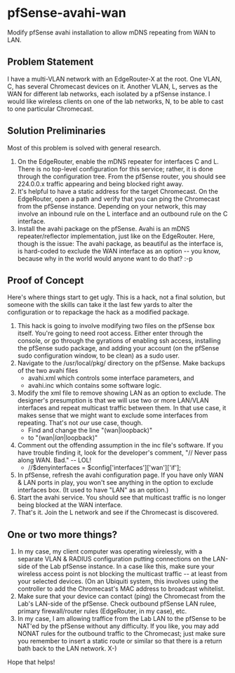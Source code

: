 # pfSense-avahi-wan
Modify pfSense avahi installation to allow mDNS repeating from WAN to LAN.
## Problem Statement
I have a multi-VLAN network with an EdgeRouter-X at the root.  One VLAN, C, has several Chromecast devices on it.  Another VLAN, L, serves as the WAN for different lab networks, each isolated by a pfSense instance.  I would like wireless clients on one of the lab networks, N, to be able to cast to one particular Chromecast.
## Solution Preliminaries
Most of this problem is solved with general research.
1. On the EdgeRouter, enable the mDNS repeater for interfaces C and L. There is no top-level configuration for this service; rather, it is done through the configuration tree.  From the pfSense router, you should see 224.0.0.x traffic appearing and being blocked right away.
2. It's helpful to have a static address for the target Chromecast.  On the EdgeRouter, open a path and verify that you can ping the Chromecast from the pfSense instance.  Depending on your network, this may involve an inbound rule on the L interface and an outbound rule on the C interface.
3. Install the avahi package on the pfSense.  Avahi is an mDNS repeater/reflector implementation, just like on the EdgeRouter.  Here, though is the issue:  The avahi package, as beautiful as the interface is, is hard-coded to exclude the WAN interface as an option -- you know, because why in the world would anyone want to do that? :-p

## Proof of Concept
Here's where things start to get ugly.  This is a hack, not a final solution, but someone with the skills can take it the last few yards to alter the configuration or to repackage the hack as a modified package.  
1. This hack is going to involve modifying two files on the pfSense box itself.  You're going to need root access.  Either enter through the console, or go through the gyrations of enabling ssh access, installing the pfSense sudo package, and adding your account (on the pfSense sudo configuration window, to be clean) as a sudo user.
2. Navigate to the /usr/local/pkg/ directory on the pfSense.  Make backups of the two avahi files
   - avahi.xml which controls some interface parameters, and
   - avahi.inc which contains some software logic.
3. Modify the xml file to remove showing LAN as an option to exclude.  The designer's presumption is that we will use two or more LAN/VLAN interfaces and repeat multicast traffic between them.  In that use case, it makes sense that we might want to exclude some interfaces from repeating.  That's not *our* use case, though.
   - Find and change the line "<hideinterfaceregex>(wan|loopback)</hideinterfaceregex>" 
   - to "<hideinterfaceregex>(wan|*lan*|loopback)</hideinterfaceregex>"
4. Comment out the offending assumption in the inc file's software.  If you have trouble finding it, look for the developer's comment, "// Never pass along WAN. Bad." -- LOL!
   - //$denyinterfaces = $config['interfaces']['wan']['if'];
5. In pfSense, refresh the avahi configuration page.  If you have only WAN & LAN ports in play, you won't see anything in the option to exclude interfaces box. (It used to have "LAN" as an option.)
6. Start the avahi service.  You should see that multicast traffic is no longer being blocked at the WAN interface.
7. That's it.  Join the L network and see if the Chromecast is discovered.

## One or two more things?
1. In my case, my client computer was operating wirelessly, with a separate VLAN & RADIUS configuration putting connections on the LAN-side of the Lab pfSense instance.  In a case like this, make sure your wireless access point is not blocking the multicast traffic -- at least from your selected devices.  (On an Ubiquiti system, this involves using the controller to add the Chromecast's MAC address to broadcast whitelist.
2. Make sure that your device can contact (ping) the Chromecast from the Lab's LAN-side of the pfSense.  Check outbound pfSense LAN rulee, primary firewall/router rules (EdgeRouter, in my case), etc.
3. In my case, I am allowing traffice from the Lab LAN to the pfSense to be NAT'ed by the pfSense without any difficulty. If you like, you may add NONAT rules for the outbound traffic to the Chromecast; just make sure you remember to insert a static route or similar so that there is a return bath back to the LAN network. X-)

Hope that helps!
